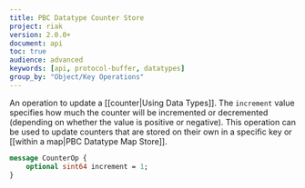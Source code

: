 ```yaml
---
title: PBC Datatype Counter Store
project: riak
version: 2.0.0+
document: api
toc: true
audience: advanced
keywords: [api, protocol-buffer, datatypes]
group_by: "Object/Key Operations"
---
```


An operation to update a [[counter|Using Data Types]]. The `increment` value specifies how much the counter will be incremented or decremented (depending on whether the value is positive or negative). This operation can be used to update counters that are stored on their own in a specific key or [[within a map|PBC Datatype Map Store]].

```protobuf
message CounterOp {
    optional sint64 increment = 1;
}
```